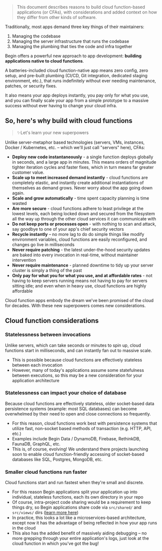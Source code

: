 > This document describes reasons to build cloud function-based applications (or CFAs), with considerations and added context on how they differ from other kinds of software.

Traditionally, most apps demand three key things of their maintainers:

1. Managing the codebase
2. Managing the server infrastructure that runs the codebase
3. Managing the plumbing that ties the code and infra together

Begin offers a powerful new approach to app development: **building applications native to cloud functions**.

A batteries-included cloud function-native app means zero config, zero setup, and pre-built plumbing (CI/CD, Git integration, dedicated staging environment, etc.), that runs indefinitely without ever needing maintenance, patches, or security fixes.

It also means your app deploys instantly, you pay only for what you use, and you can finally scale your app from a simple prototype to a massive success without ever having to change your cloud infra.


## So, here's why build with cloud functions
> ✨Let's learn your new superpowers

Unlike server-metaphor based technologies (servers, VMs, instances, Docker / Kubernetes, etc. – which we'll just call "servers" here), CFAs:
- **Deploy new code instantaneously** - a single function deploys globally in seconds, and a large app in minutes. This means orders of magnitude tighter iteration cycles and faster fixes, which in turn means far greater customer value.
- **Scale up to meet increased demand instantly** - cloud functions are completely elastic, and instantly create additional instantiations of themselves as demand grows. Never worry about the app going down again.
- **Scale and grow automatically** - time spent capacity planning is time wasted
- **Are more secure** - cloud functions adhere to least privilege at the lowest levels, each being locked down and secured from the filesystem all the way up through the other cloud services it can communicate with
- **Do not keep ports or processes open** - with nothing to scan and attack, say goodbye to one of your app's chief security vectors
- **Recycle instantly** – no more lag to do do simple things like modify environment variables, cloud functions are easily reconfigured, and changes go live in milliseconds
- **Never require patching** - the latest under-the-hood security updates are baked into every invocation in real-time, without maintainer intervention
- **Never require maintenance** - planned downtime to tidy up your server cluster is simply a thing of the past
- **Only pay for what you for what you use, and at affordable rates** - not having to keep servers running means not having to pay for servers sitting idle; and even when in heavy use, cloud functions are highly affordable

Cloud function apps embody the dream we've been promised of the cloud for decades. With these new superpowers comes new considerations.


## Cloud function considerations

### **Statelessness between invocations**
Unlike servers, which can take seconds or minutes to spin up, cloud functions start in milliseconds, and can instantly fan out to massive scale.
- This is possible because cloud functions are effectively stateless between each invocation
- However, many of today's applications assume some statefulness between executions, so this may be a new consideration for your application architecture


### **Statelessness can impact your choice of database**
Because cloud functions are effectively stateless, older socket-based data persistence systems (example: most SQL databases) can become overwhelmed by their need to open and close connections so frequently.
- For this reason, cloud functions work best with persistence systems that utilize fast, non-socket based methods of transaction (e.g. HTTP, API, etc.)
- Examples include Begin Data / DynamoDB, Firebase, RethinkDB, FaunaDB, GraphQL, etc.
- This is, of course, evolving! We understand there projects launching soon to enable cloud function-friendly accessing of socket-based databases like SQL, Postgres, MongoDB, etc.


### **Smaller cloud functions run faster**
Cloud functions start and run fastest when they're small and discrete.
- For this reason Begin applications split your application up into individual, stateless functions, each its own directory in your repo
- Of course, intra-project code sharing would be a requirement to keep things dry, so Begin applications share code via `src/shared/` and `src/views/` dirs ([learn more here](/en/getting-started/project-structure))
- In practice, this looks a lot like a microservices-based architecture, except now it has the advantage of being reflected in how your app runs in the cloud
- This also has the added benefit of massively aiding debugging – no more grepping through your entire application's logs, just look at the cloud function in which you've got the bug!
